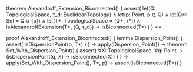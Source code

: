 theorem Alexandroff_Extension_Biconnected() {
  assert(
    let(Q: TopologicalSpace, τ_d: EuclideanTopology) ∧
    let(p: Point, p ∉ Q) ∧
    let(Q*: Set = Q ∪ {p}) ∧
    let(T*: TopologicalSpace = ⟨Q*, τ*⟩) ∧
    isAlexandroffExtension(T*, ⟨Q, τ_d⟩) →
    isBiconnected(T*)
  )
} ↔

proof Alexandroff_Extension_Biconnected() {
  lemma Dispersion_Point() {
    assert(
      isDispersionPoint(p, T*)
    )
  } →
  apply(Dispersion_Point()) →
  theorem Set_With_Dispersion_Point() {
    assert(
      ∀X: TopologicalSpace, ∀q: Point →
      (isDispersionPoint(q, X) → isBiconnected(X))
    )
  } →
  apply(Set_With_Dispersion_Point(), T*, p) →
  assert(isBiconnected(T*))
}
